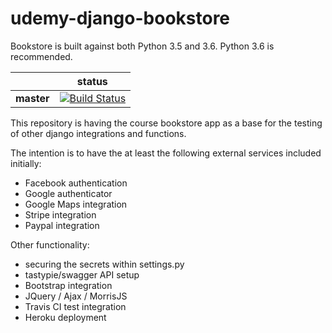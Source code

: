 # udemy-django-bookstore

Bookstore is built against both Python 3.5 and 3.6. Python 3.6 is recommended.

|             | status |
|-------------|------------|
| **master** | [![Build Status](https://travis-ci.org/IPFox/udemy-django-bookstore.svg?branch=master)](https://travis-ci.org/IPFox/udemy-django-bookstore)

This repository is having the course bookstore app as a base for the testing of other django integrations and functions.

The intention is to have the at least the following external services included initially:
* Facebook authentication
* Google authenticator
* Google Maps integration
* Stripe integration
* Paypal integration

Other functionality:
* securing the secrets within settings.py
* tastypie/swagger API setup
* Bootstrap integration
* JQuery / Ajax / MorrisJS
* Travis CI test integration
* Heroku deployment
